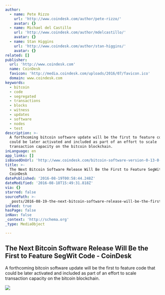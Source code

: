 ```yaml
---
author:
  - name: Pete Rizzo
    url: 'http://www.coindesk.com/author/pete-rizzo/'
    avatar: {}
  - name: Michael del Castillo
    url: 'http://www.coindesk.com/author/mdelcastillo/'
    avatar: {}
  - name: Stan Higgins
    url: 'http://www.coindesk.com/author/stan-higgins/'
    avatar: {}
related: []
publisher:
  url: 'http://www.coindesk.com'
  name: CoinDesk
  favicon: 'http://media.coindesk.com/uploads/2016/07/favicon.ico'
  domain: www.coindesk.com
keywords:
  - bitcoin
  - code
  - segregated
  - transactions
  - blocks
  - witness
  - updates
  - software
  - nodes
  - test
description: >-
  A forthcoming bitcoin software update will be the first to feature code that
  could be later activated and included as part of an effort to scale
  transaction capacity on the bitcoin blockchain.
inLanguage: en
app_links: []
isBasedOnUrl: 'http://www.coindesk.com/bitcoin-software-version-0-13-0-segwit-code/'
title: >-
  The Next Bitcoin Software Release Will Be the First to Feature SegWit Code -
  CoinDesk
datePublished: '2016-08-19T00:58:44.248Z'
dateModified: '2016-08-18T15:49:31.818Z'
via: {}
starred: false
sourcePath: >-
  _posts/2016-08-19-the-next-bitcoin-software-release-will-be-the-first-to-featu.md
inFeed: true
hasPage: false
inNav: false
_context: 'http://schema.org'
_type: MediaObject

---
```

<article style=""><h1>The Next Bitcoin Software Release Will Be the First to Feature SegWit Code - CoinDesk</h1><p>A forthcoming bitcoin software update will be the first to feature code that could be later activated and included as part of an effort to scale transaction capacity on the bitcoin blockchain.</p><img src="https://media.coindesk.com/uploads/2016/08/computer-hacker-e1471533239923.jpg" /></article>